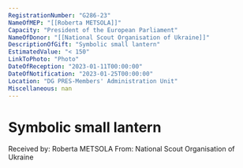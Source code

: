 ```yaml
---
RegistrationNumber: "G286-23"
NameOfMEP: "[[Roberta METSOLA]]"
Capacity: "President of the European Parliament"
NameOfDonor: "[[National Scout Organisation of Ukraine]]"
DescriptionOfGift: "Symbolic small lantern"
EstimatedValue: "< 150"
LinkToPhoto: "Photo"
DateOfReception: "2023-01-11T00:00:00"
DateOfNotification: "2023-01-25T00:00:00"
Location: "DG PRES-Members' Administration Unit"
Miscellaneous: nan
---
```


# Symbolic small lantern

Received by: Roberta METSOLA
From: National Scout Organisation of Ukraine
